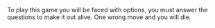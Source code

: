 To play this game you will be faced with options, you must answer the questions to make it out alive. One wrong move and you will die.
